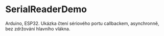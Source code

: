 # SerialReaderDemo
Arduino, ESP32.
Ukázka čtení sériového portu callbackem, asynchronně, bez zdržování hlavního vlákna.
